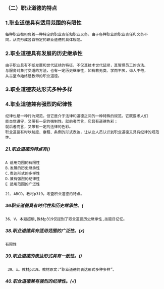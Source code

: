 ### （二）职业道德的特点
### 1.职业道德具有适用范围的有限性
    每种职业都担负着一种特定的职业责任和职业义务。由于各种职业的职业责任和义务不
    同，从而形成各自特定的职业道德的具体规范。
    
### 2.职业道德具有发展的历史继承性
    由于职业具有不断发展和世代延续的特征，不仅其技术世代延续，其管理员工的方法、
    与服务对象打交道的方法，也有一定历史继承性，如有教无类、学而不厌，诲人不倦，
    从古至今始终是教师的职业道德。
    
    
### 3.职业道德表达形式多种多样
### 4.职业道德兼有强烈的纪律性
    纪律也是一种行为规范，但它是介于法律和道德之间的一种特殊的规范。它既要求人们
    能自觉遵守，又带有一定的强制性。就前者而言，它具有道德色彩；
    就后者而言，又带有一定的法律的色彩。
    职业道德有时以制度、章程、条例的形式表达，让从业人员认识到职业道德又具有纪律的规范性。
    
    
##### 21.职业道德的特点有()
    A 适用范围的有限性
    B.发展的历史继承性
    C.表达形式的多样性
    D.兼有强烈的纪律性
    E 适用范围的广泛性
    
    21、ABCD。教材p319。考查积业道德的特点。
    
   
##### 36职业道德具有时代性和历史继承性。(
    36、V。本题超纲,教材p319仅提到了取业道德历史继承性,按题目记忆。

##### 38.职业道德具有适用范围的广泛性。(x)
    有限性

##### 39.职业道德的表达形式具有一致性。()
     39、x。教材p319。教材原文:“职业道德的表达形式多种多样”。

##### 40.职业道德兼有强烈的纪律性。(√)
    
    
    




























    